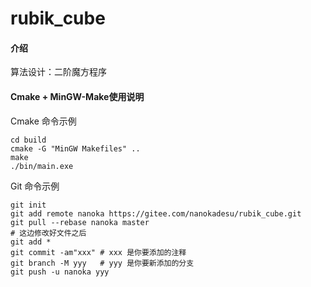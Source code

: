 # rubik_cube

#### 介绍
算法设计：二阶魔方程序

#### Cmake + MinGW-Make使用说明

Cmake 命令示例

```
cd build
cmake -G "MinGW Makefiles" ..
make
./bin/main.exe
```

Git 命令示例

```
git init
git add remote nanoka https://gitee.com/nanokadesu/rubik_cube.git
git pull --rebase nanoka master
# 这边修改好文件之后
git add *
git commit -am"xxx" # xxx 是你要添加的注释
git branch -M yyy   # yyy 是你要新添加的分支
git push -u nanoka yyy
```

